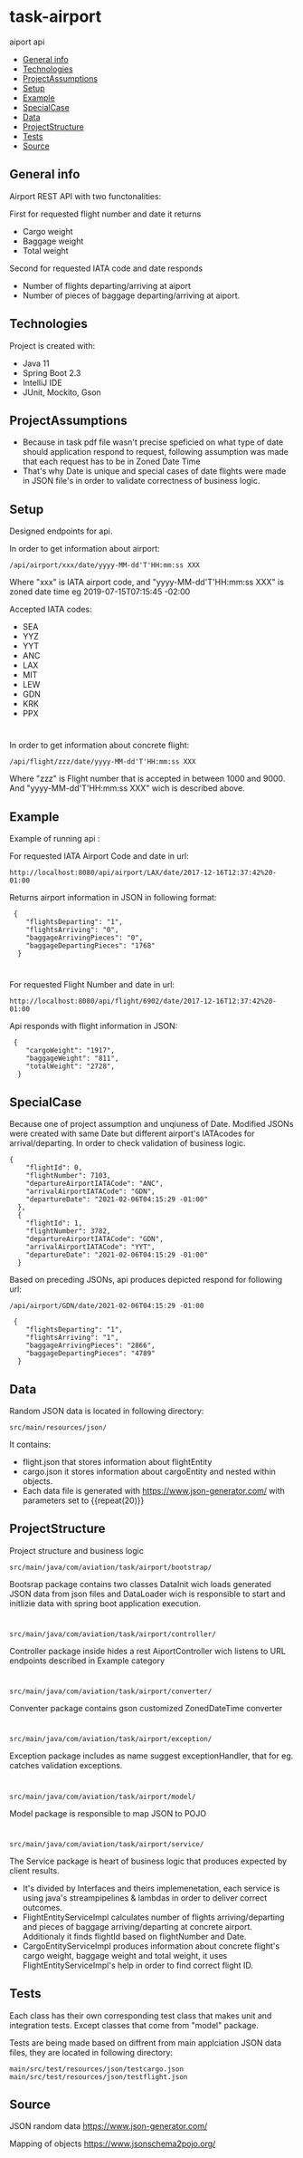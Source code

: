 # task-airport
aiport api 

* [General info](#general-info)
* [Technologies](#technologies)
* [ProjectAssumptions](#projectAssumptions)
* [Setup](#technologies)
* [Example](#example)
* [SpecialCase](#specialcase)
* [Data](#data)
* [ProjectStructure](#projectStructure)
* [Tests](#tests)
* [Source](#source)

## General info
Airport REST API with two functonalities:

First for requested flight number and date it returns
* Cargo weight
* Baggage weight
* Total weight
	
Second for requested IATA code and date responds
* Number of flights departing/arriving at aiport
* Number of pieces of baggage departing/arriving at aiport.
	
	
## Technologies
Project is created with:
* Java 11
* Spring Boot 2.3
* IntelliJ IDE
* JUnit, Mockito, Gson

## ProjectAssumptions
* Because in task pdf file wasn't precise speficied on what type of date should application respond to request, following assumption was made that each request has to be in Zoned Date Time
* That's why Date is unique and special cases of date flights were made in JSON file's in order to validate correctness of business logic.

	
## Setup
Designed endpoints for api.

In order to get information about airport:
```
/api/airport/xxx/date/yyyy-MM-dd'T'HH:mm:ss XXX
```
Where "xxx" is IATA airport code, and "yyyy-MM-dd'T'HH:mm:ss XXX" is zoned date time eg 2019-07-15T07:15:45 -02:00

Accepted IATA codes:
* SEA 
* YYZ 
* YYT 
* ANC 
* LAX 
* MIT 
* LEW 
* GDN 
* KRK 
* PPX
#

In order to get information about concrete flight:
```
/api/flight/zzz/date/yyyy-MM-dd'T'HH:mm:ss XXX
```
Where "zzz" is Flight number that is accepted in between 1000 and 9000. And "yyyy-MM-dd'T'HH:mm:ss XXX"  wich is described above.

## Example 

Example of running api :

For requested IATA Airport Code and date in url:
```
http://localhost:8080/api/airport/LAX/date/2017-12-16T12:37:42%20-01:00
```
Returns airport information in JSON in following format:
```
 {
    "flightsDeparting": "1",
    "flightsArriving": "0",
    "baggageArrivingPieces": "0",
    "baggageDepartingPieces": "1768"
  }
```
#
For requested Flight Number and date in url:
```
http://localhost:8080/api/flight/6902/date/2017-12-16T12:37:42%20-01:00
```
Api responds with flight information in JSON:
```
 {
    "cargoWeight": "1917",
    "baggageWeight": "811",
    "totalWeight": "2728",
  }
```
## SpecialCase
Because one of project assumption and unqiuness of Date. Modified JSONs were created with same Date but different airport's IATAcodes for arrival/departing. In order to check validation of business logic. 

```
{
    "flightId": 0,
    "flightNumber": 7103,
    "departureAirportIATACode": "ANC",
    "arrivalAirportIATACode": "GDN",
    "departureDate": "2021-02-06T04:15:29 -01:00"
  },
  {
    "flightId": 1,
    "flightNumber": 3782,
    "departureAirportIATACode": "GDN",
    "arrivalAirportIATACode": "YYT",
    "departureDate": "2021-02-06T04:15:29 -01:00"
  }
```
Based on preceding JSONs, api produces depicted respond for following url:
```
/api/airport/GDN/date/2021-02-06T04:15:29 -01:00
 
 {
    "flightsDeparting": "1",
    "flightsArriving": "1",
    "baggageArrivingPieces": "2866",
    "baggageDepartingPieces": "4789"
  }
```
## Data
Random JSON data is located in following directory:
```
src/main/resources/json/
```
It contains:
* flight.json that stores information about flightEntity
* cargo.json it stores information about cargoEntity and nested within objects.
* Each data file is generated with https://www.json-generator.com/ with parameters set to {{repeat(20)}}


## ProjectStructure
Project structure and business logic

```
src/main/java/com/aviation/task/airport/bootstrap/
```
Bootsrap package contains two classes DataInit wich loads generated JSON data from json files and DataLoader wich is responsible to start and initlizie data with spring boot application execution.

#
```
src/main/java/com/aviation/task/airport/controller/
```
Controller package inside hides a rest AiportController wich listens to URL endpoints described in Example category

#
```
src/main/java/com/aviation/task/airport/converter/
```
Conventer package contains gson customized ZonedDateTime converter

#
```
src/main/java/com/aviation/task/airport/exception/
```
Exception package includes as name suggest exceptionHandler, that for eg. catches validation exceptions.

#
```
src/main/java/com/aviation/task/airport/model/
```
Model package is responsible to map JSON to POJO

#
```
src/main/java/com/aviation/task/airport/service/
```

The Service package is heart of business logic that produces expected by client results.
* It's divided by Interfaces and theirs implemenetation, each service is using java's  streampipelines & lambdas in order to deliver correct outcomes.
* FlightEntityServiceImpl calculates number of flights arriving/departing and pieces of baggage arriving/departing at concrete airport. Additionaly it finds flightId based on flightNumber and Date. 
* CargoEntityServiceImpl produces information about concrete flight's cargo weight, baggage weight and total weight, it uses FlightEntityServiceImpl's help in order to find correct flight ID.

## Tests

Each class has their own corresponding test class that makes unit and integration tests. Except classes that come from "model" package. 

Tests are being made based on diffrent from main applciation JSON data files, they are located in following directory:
```
main/src/test/resources/json/testcargo.json
main/src/test/resources/json/testflight.json
```

## Source
JSON random data https://www.json-generator.com/ 

Mapping of objects https://www.jsonschema2pojo.org/
